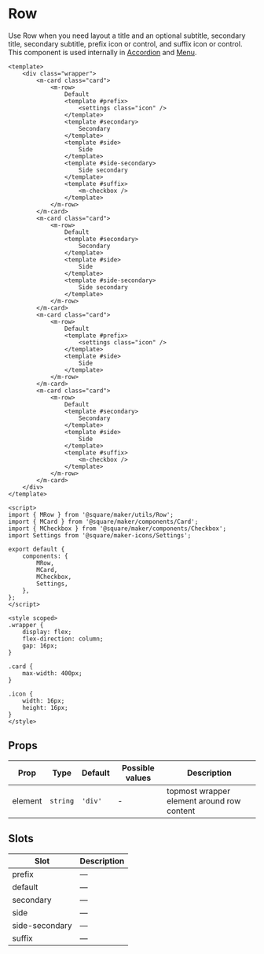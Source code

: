 # Row

Use Row when you need layout a title and an optional subtitle, secondary title, secondary subtitle, prefix icon or control, and suffix icon or control. This component is used internally in [Accordion](#/Accordion) and [Menu](#/Menu).

```vue
<template>
	<div class="wrapper">
		<m-card class="card">
			<m-row>
				Default
				<template #prefix>
					<settings class="icon" />
				</template>
				<template #secondary>
					Secondary
				</template>
				<template #side>
					Side
				</template>
				<template #side-secondary>
					Side secondary
				</template>
				<template #suffix>
					<m-checkbox />
				</template>
			</m-row>
		</m-card>
		<m-card class="card">
			<m-row>
				Default
				<template #secondary>
					Secondary
				</template>
				<template #side>
					Side
				</template>
				<template #side-secondary>
					Side secondary
				</template>
			</m-row>
		</m-card>
		<m-card class="card">
			<m-row>
				Default
				<template #prefix>
					<settings class="icon" />
				</template>
				<template #side>
					Side
				</template>
			</m-row>
		</m-card>
		<m-card class="card">
			<m-row>
				Default
				<template #secondary>
					Secondary
				</template>
				<template #side>
					Side
				</template>
				<template #suffix>
					<m-checkbox />
				</template>
			</m-row>
		</m-card>
	</div>
</template>

<script>
import { MRow } from '@square/maker/utils/Row';
import { MCard } from '@square/maker/components/Card';
import { MCheckbox } from '@square/maker/components/Checkbox';
import Settings from '@square/maker-icons/Settings';

export default {
	components: {
		MRow,
		MCard,
		MCheckbox,
		Settings,
	},
};
</script>

<style scoped>
.wrapper {
	display: flex;
	flex-direction: column;
	gap: 16px;
}

.card {
	max-width: 400px;
}

.icon {
	width: 16px;
	height: 16px;
}
</style>
```

<!-- api-tables:start -->
## Props

| Prop    | Type     | Default | Possible values | Description                                |
| ------- | -------- | ------- | --------------- | ------------------------------------------ |
| element | `string` | `'div'` | -               | topmost wrapper element around row content |


## Slots

| Slot           | Description |
| -------------- | ----------- |
| prefix         | —           |
| default        | —           |
| secondary      | —           |
| side           | —           |
| side-secondary | —           |
| suffix         | —           |
<!-- api-tables:end -->

